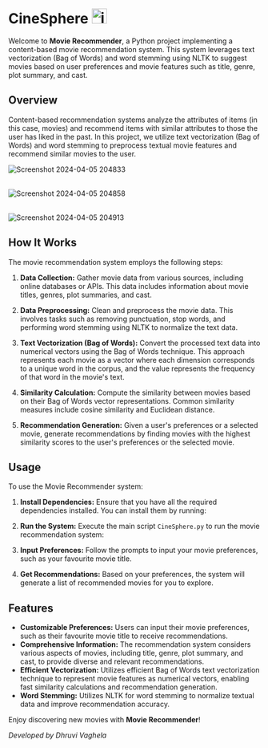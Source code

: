 # CineSphere <img src="https://github.com/dhruvi2209/CineSphere/assets/128127602/9eb11430-ae34-44c5-9085-91c9c132397e" alt="icon" width="30" height="30">


Welcome to **Movie Recommender**, a Python project implementing a content-based movie recommendation system. This system leverages text vectorization (Bag of Words) and word stemming using NLTK to suggest movies based on user preferences and movie features such as title, genre, plot summary, and cast.


## Overview

Content-based recommendation systems analyze the attributes of items (in this case, movies) and recommend items with similar attributes to those the user has liked in the past. In this project, we utilize text vectorization (Bag of Words) and word stemming to preprocess textual movie features and recommend similar movies to the user.

![Screenshot 2024-04-05 204833](https://github.com/dhruvi2209/CineSphere/assets/128127602/d41c3007-8a87-42bb-87e0-a31d5f9a1888) <br> <br>

![Screenshot 2024-04-05 204858](https://github.com/dhruvi2209/CineSphere/assets/128127602/301704dd-901a-4a39-a38c-d8a68e42b193) <br> <br>

![Screenshot 2024-04-05 204913](https://github.com/dhruvi2209/CineSphere/assets/128127602/91bf5de8-c769-43df-9f44-e15a448dd964)


## How It Works

The movie recommendation system employs the following steps:

1. **Data Collection:** Gather movie data from various sources, including online databases or APIs. This data includes information about movie titles, genres, plot summaries, and cast.

2. **Data Preprocessing:** Clean and preprocess the movie data. This involves tasks such as removing punctuation, stop words, and performing word stemming using NLTK to normalize the text data.

3. **Text Vectorization (Bag of Words):** Convert the processed text data into numerical vectors using the Bag of Words technique. This approach represents each movie as a vector where each dimension corresponds to a unique word in the corpus, and the value represents the frequency of that word in the movie's text.

4. **Similarity Calculation:** Compute the similarity between movies based on their Bag of Words vector representations. Common similarity measures include cosine similarity and Euclidean distance.

5. **Recommendation Generation:** Given a user's preferences or a selected movie, generate recommendations by finding movies with the highest similarity scores to the user's preferences or the selected movie.

## Usage

To use the Movie Recommender system:

1. **Install Dependencies:** Ensure that you have all the required dependencies installed. You can install them by running:

2. **Run the System:** Execute the main script `CineSphere.py` to run the movie recommendation system:

3. **Input Preferences:** Follow the prompts to input your movie preferences, such as your favourite movie title.

4. **Get Recommendations:** Based on your preferences, the system will generate a list of recommended movies for you to explore.

## Features

- **Customizable Preferences:** Users can input their movie preferences, such as their favourite movie title to receive recommendations.
- **Comprehensive Information:** The recommendation system considers various aspects of movies, including title, genre, plot summary, and cast, to provide diverse and relevant recommendations.
- **Efficient Vectorization:** Utilizes efficient Bag of Words text vectorization technique to represent movie features as numerical vectors, enabling fast similarity calculations and recommendation generation.
- **Word Stemming:** Utilizes NLTK for word stemming to normalize textual data and improve recommendation accuracy.


Enjoy discovering new movies with **Movie Recommender**!

*Developed by Dhruvi Vaghela*

